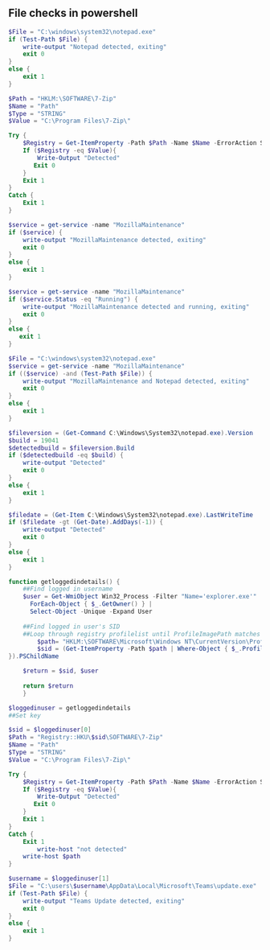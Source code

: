 ## File checks in powershell

```powershell title="A basic file check (in case you’re feeling scripty)"
$File = "C:\windows\system32\notepad.exe"
if (Test-Path $File) {
    write-output "Notepad detected, exiting"
    exit 0
}
else {
    exit 1
}
```

```powershell title="A registry key (checking both it exists and the value is correct, good for versioning)"
$Path = "HKLM:\SOFTWARE\7-Zip"
$Name = "Path"
$Type = "STRING"
$Value = "C:\Program Files\7-Zip\"

Try {
    $Registry = Get-ItemProperty -Path $Path -Name $Name -ErrorAction Stop | Select-Object -ExpandProperty $Name
    If ($Registry -eq $Value){
        Write-Output "Detected"
       Exit 0
    } 
    Exit 1
} 
Catch {
    Exit 1
}
```

```powershell title="Check if a service exists"
$service = get-service -name "MozillaMaintenance"
if ($service) {
    write-output "MozillaMaintenance detected, exiting"
    exit 0
}
else {
    exit 1
}
```

```powershell title="Service exists and is running"
$service = get-service -name "MozillaMaintenance"
if ($service.Status -eq "Running") {
    write-output "MozillaMaintenance detected and running, exiting"
    exit 0
}
else {
   exit 1
}
```

```powershell title="Both file and service exist"
$File = "C:\windows\system32\notepad.exe"
$service = get-service -name "MozillaMaintenance"
if (($service) -and (Test-Path $File)) {
    write-output "MozillaMaintenance and Notepad detected, exiting"
    exit 0
}
else {
    exit 1
}
```

```powershell title="File is of a certain version"
$fileversion = (Get-Command C:\Windows\System32\notepad.exe).Version
$build = 19041
$detectedbuild = $fileversion.Build
if ($detectedbuild -eq $build) {
    write-output "Detected"
    exit 0
}
else {
    exit 1
}
```

```powershell title="Or even the file was last modified today"
$filedate = (Get-Item C:\Windows\System32\notepad.exe).LastWriteTime
if ($filedate -gt (Get-Date).AddDays(-1)) {
    write-output "Detected"
    exit 0
}
else {
    exit 1
}
```

```powershell title="When looking at logged in user, we need to find their details so for this I have a new function"
function getloggedindetails() {
    ##Find logged in username
    $user = Get-WmiObject Win32_Process -Filter "Name='explorer.exe'" |
      ForEach-Object { $_.GetOwner() } |
      Select-Object -Unique -Expand User
    
    ##Find logged in user's SID
    ##Loop through registry profilelist until ProfileImagePath matches and return the path
        $path= "HKLM:\SOFTWARE\Microsoft\Windows NT\CurrentVersion\ProfileList\*"
        $sid = (Get-ItemProperty -Path $path | Where-Object { $_.ProfileImagePath -like "*$user" 
}).PSChildName

    $return = $sid, $user
    
    return $return
    }
```

```powershell title="Running this will give you the username and SID. For our 7-zip registry example:"
$loggedinuser = getloggedindetails
##Set key

$sid = $loggedinuser[0]
$Path = "Registry::HKU\$sid\SOFTWARE\7-Zip"
$Name = "Path"
$Type = "STRING"
$Value = "C:\Program Files\7-Zip\"

Try {
    $Registry = Get-ItemProperty -Path $Path -Name $Name -ErrorAction Stop | Select-Object -ExpandProperty $Name
    If ($Registry -eq $Value){
        Write-Output "Detected"
       Exit 0
    } 
    Exit 1
} 
Catch {
    Exit 1
        write-host "not detected"
    write-host $path
}
```

```powershell title="Or for a file at the user level:"
$username = $loggedinuser[1]
$File = "C:\users\$username\AppData\Local\Microsoft\Teams\update.exe"
if (Test-Path $File) {
    write-output "Teams Update detected, exiting"
    exit 0
}
else {
    exit 1
}
```
